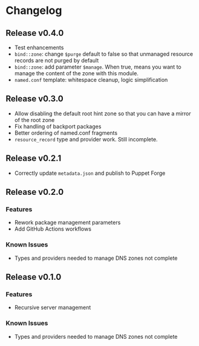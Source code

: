 <!-- SPDX-License-Identifier: AGPL-3.0-or-later -->

# Changelog

## Release v0.4.0

- Test enhancements
- `bind::zone`: change `$purge` default to false so that unmanaged resource records are not
  purged by default
- `bind::zone`: add parameter `$manage`. When true, means you want to manage the content of the
  zone with this module.
- `named.conf` template: whitespace cleanup, logic simplification

## Release v0.3.0

- Allow disabling the default root hint zone so that you can have a mirror of the root zone
- Fix handling of backport packages
- Better ordering of named.conf fragments
- `resource_record` type and provider work. Still incomplete.

## Release v0.2.1

- Correctly update `metadata.json` and publish to Puppet Forge

## Release v0.2.0

### Features

- Rework package management parameters
- Add GitHub Actions workflows

### Known Issues

- Types and providers needed to manage DNS zones not complete

## Release v0.1.0

### Features

- Recursive server management

### Known Issues

- Types and providers needed to manage DNS zones not complete
